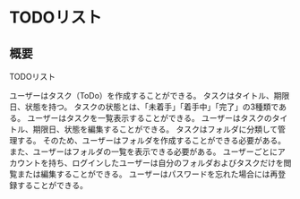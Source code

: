 # TODOリスト


## 概要
TODOリスト

ユーザーはタスク（ToDo）を作成することができる。
タスクはタイトル、期限日、状態を持つ。
タスクの状態とは、「未着手」「着手中」「完了」の3種類である。
ユーザーはタスクを一覧表示することができる。
ユーザーはタスクのタイトル、期限日、状態を編集することができる。
タスクはフォルダに分類して管理する。
そのため、ユーザーはフォルダを作成することができる必要がある。
また、ユーザーはフォルダの一覧を表示できる必要がある。
ユーザーごとにアカウントを持ち、ログインしたユーザーは自分のフォルダおよびタスクだけを閲覧または編集することができる。
ユーザーはパスワードを忘れた場合には再登録することができる。

